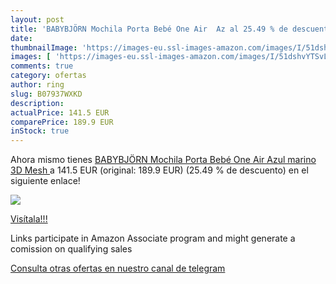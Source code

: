 ```yaml
---
layout: post
title: 'BABYBJÖRN Mochila Porta Bebé One Air  Az al 25.49 % de descuento'
date: 
thumbnailImage: 'https://images-eu.ssl-images-amazon.com/images/I/51dshvYTSvL._SL200_.jpg'
images: [ 'https://images-eu.ssl-images-amazon.com/images/I/51dshvYTSvL._SL200_.jpg' ]
comments: true
category: ofertas
author: ring
slug: B07937WXKD
description:
actualPrice: 141.5 EUR
comparePrice: 189.9 EUR
inStock: true
---
```


Ahora mismo tienes [BABYBJÖRN Mochila Porta Bebé One Air  Azul marino  3D Mesh ](https://www.amazon.es/dp/B07937WXKD/?tag=tolees-21) a 141.5 EUR (original: 189.9 EUR) (25.49 %  de descuento) en el siguiente enlace!

[![](https://images-eu.ssl-images-amazon.com/images/I/51dshvYTSvL._SL200_.jpg)](https://www.amazon.es/dp/B07937WXKD/?tag=tolees-21)

[Visítala!!!](https://www.amazon.es/dp/B07937WXKD/?tag=tolees-21)

Links participate in Amazon Associate program and might generate a comission on qualifying sales

[Consulta otras ofertas en nuestro canal de telegram](https://t.me/s/ofertas25)
